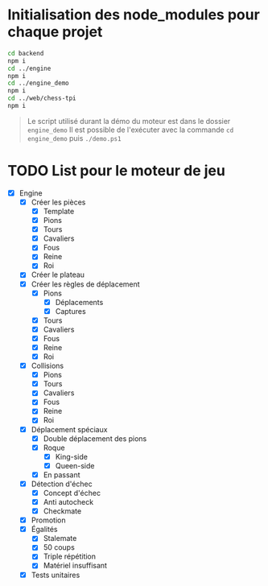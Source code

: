# Initialisation des node_modules pour chaque projet

```bash
cd backend
npm i
cd ../engine
npm i
cd ../engine_demo
npm i
cd ../web/chess-tpi
npm i	
```

> Le script utilisé durant la démo du moteur est dans le dossier `engine_demo`
> Il est possible de l'exécuter avec la commande `cd engine_demo` puis `./demo.ps1`

# TODO List pour le moteur de jeu

- [x] Engine
  - [x] Créer les pièces
    - [x] Template
    - [x] Pions
    - [x] Tours
    - [x] Cavaliers
    - [x] Fous
    - [x] Reine
    - [x] Roi
  - [x] Créer le plateau
  - [x] Créer les règles de déplacement
	- [x] Pions
    	- [x] Déplacements
    	- [x] Captures
	- [x] Tours
	- [x] Cavaliers
	- [x] Fous
	- [x] Reine
	- [x] Roi
  - [x] Collisions
	- [x] Pions
	- [x] Tours
	- [x] Cavaliers
	- [x] Fous
	- [x] Reine
	- [x] Roi
  - [x] Déplacement spéciaux
    - [x] Double déplacement des pions
    - [x] Roque
      - [x] King-side
      - [x] Queen-side
    - [x] En passant
  - [x] Détection d'échec
    - [x] Concept d'échec
    - [x] Anti autocheck
    - [x] Checkmate
  - [x] Promotion
  - [x] Égalités
    - [x] Stalemate
    - [x] 50 coups
    - [x] Triple répétition
    - [x] Matériel insuffisant
  - [x] Tests unitaires